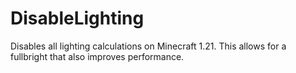 # DisableLighting
Disables all lighting calculations on Minecraft 1.21. This allows for a fullbright that also improves performance.
